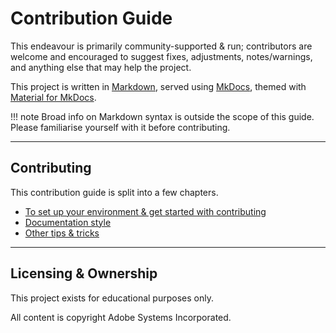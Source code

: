 # Contribution Guide

This endeavour is primarily community-supported & run; contributors are welcome and encouraged to suggest fixes, adjustments, notes/warnings, and anything else that may help the project.

This project is written in [Markdown](https://en.wikipedia.org/wiki/Markdown), served using [MkDocs](https://www.mkdocs.org/), themed with [Material for MkDocs](https://squidfunk.github.io/mkdocs-material/).

!!! note
    Broad info on Markdown syntax is outside the scope of this guide. Please familiarise yourself with it before contributing.

---

## Contributing

This contribution guide is split into a few chapters.

- [To set up your environment & get started with contributing](./getting-set-up.md)
- [Documentation style](./style-guide.md)
- [Other tips & tricks](./other-tips.md)

---

## Licensing & Ownership

This project exists for educational purposes only.

All content is copyright Adobe Systems Incorporated.
